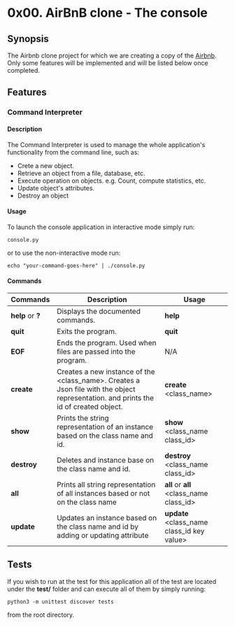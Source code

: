 <h1> 0x00. AirBnB clone - The console </h1>

<h2> Synopsis </h2>

The Airbnb clone project for which we are creating a copy of the [Airbnb](https://www.airbnb.com/).
Only some features will be implemented and will be listed below once completed.

<h2> Features </h2>

<h3> Command Interpreter </h3>

<h4> Description </h4>

The Command Interpreter is used to manage the whole application's functionality from the command line, such as:
+ Crete a new object.
+ Retrieve an object from a file, database, etc.
+ Execute operation on objects. e.g. Count, compute statistics, etc.
+ Update object's attributes.
+ Destroy an object

<h4> Usage </h4>

To launch the console application in interactive mode simply run:

`console.py `

or to use the non-interactive mode run:

`echo "your-command-goes-here" | ./console.py`

<h4> Commands </h4>

Commands | Description | Usage
-------- | ----------- |-------- |
**help** or **?**| Displays the documented commands. | **help**
**quit**     | Exits the program. | **quit**
**EOF**      | Ends the program. Used when files are passed into the program. | N/A
**create**  | Creates a new instance of the \<class_name\>. Creates a Json file with the object representation. and prints the id of created object. | **create** \<class_name\>
**show**    | Prints the string representation of an instance based on the class name and id. | **show** \<class_name class_id\>
**destroy** | Deletes and instance base on the class name and id. | **destroy** \<class_name class_id\>
**all** | Prints all string representation of all instances based or not on the class name | **all** or **all** \<class_name class_id\>
**update** | Updates an instance based on the class name and id by adding or updating attribute | **update** \<class_name class_id key value\>

<h2> Tests </h2>

If you wish to run at the test for this application all of the test are located
under the **test/** folder and can execute all of them by simply running:

`python3 -m unittest discover tests`

from the root directory.


